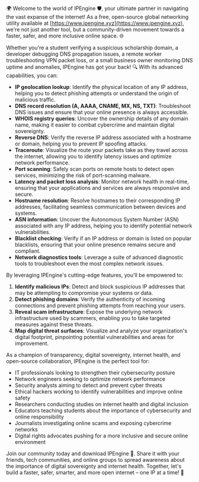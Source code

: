 🌍 Welcome to the world of IPEngine 🛡️, your ultimate partner in navigating the vast expanse of the internet! As a free, open-source global networking utility available at [https://www.ipengine.xyz](https://www.ipengine.xyz), we're not just another tool, but a community-driven movement towards a faster, safer, and more inclusive online space. 🌐

Whether you're a student verifying a suspicious scholarship domain, a developer debugging DNS propagation issues, a remote worker troubleshooting VPN packet loss, or a small business owner monitoring DNS uptime and anomalies, IPEngine has got your back! 🔍 With its advanced capabilities, you can:

*   **IP geolocation lookup**: Identify the physical location of any IP address, helping you to detect phishing attempts or understand the origin of malicious traffic.
*   **DNS record resolution (A, AAAA, CNAME, MX, NS, TXT)**: Troubleshoot DNS issues and ensure that your online presence is always accessible.
*   **WHOIS registry queries**: Uncover the ownership details of any domain name, making it easier to combat cybercrime and maintain digital sovereignty.
*   **Reverse DNS**: Verify the reverse IP address associated with a hostname or domain, helping you to prevent IP spoofing attacks.
*   **Traceroute**: Visualize the route your packets take as they travel across the internet, allowing you to identify latency issues and optimize network performance.
*   **Port scanning**: Safely scan ports on remote hosts to detect open services, minimizing the risk of port-scanning malware.
*   **Latency and packet loss analysis**: Monitor network health in real-time, ensuring that your applications and services are always responsive and secure.
*   **Hostname resolution**: Resolve hostnames to their corresponding IP addresses, facilitating seamless communication between devices and systems.
*   **ASN information**: Uncover the Autonomous System Number (ASN) associated with any IP address, helping you to identify potential network vulnerabilities.
*   **Blacklist checking**: Verify if an IP address or domain is listed on popular blacklists, ensuring that your online presence remains secure and compliant.
*   **Network diagnostics tools**: Leverage a suite of advanced diagnostic tools to troubleshoot even the most complex network issues.

By leveraging IPEngine's cutting-edge features, you'll be empowered to:

1.  **Identify malicious IPs**: Detect and block suspicious IP addresses that may be attempting to compromise your systems or data.
2.  **Detect phishing domains**: Verify the authenticity of incoming connections and prevent phishing attempts from reaching your users.
3.  **Reveal scam infrastructure**: Expose the underlying network infrastructure used by scammers, enabling you to take targeted measures against these threats.
4.  **Map digital threat surfaces**: Visualize and analyze your organization's digital footprint, pinpointing potential vulnerabilities and areas for improvement.

As a champion of transparency, digital sovereignty, internet health, and open-source collaboration, IPEngine is the perfect tool for:

*   IT professionals looking to strengthen their cybersecurity posture
*   Network engineers seeking to optimize network performance
*   Security analysts aiming to detect and prevent cyber threats
*   Ethical hackers working to identify vulnerabilities and improve online safety
*   Researchers conducting studies on internet health and digital inclusion
*   Educators teaching students about the importance of cybersecurity and online responsibility
*   Journalists investigating online scams and exposing cybercrime networks
*   Digital rights advocates pushing for a more inclusive and secure online environment

Join our community today and download IPEngine 📡. Share it with your friends, tech communities, and online groups to spread awareness about the importance of digital sovereignty and internet health. Together, let's build a faster, safer, smarter, and more open internet – one IP at a time! 🚀